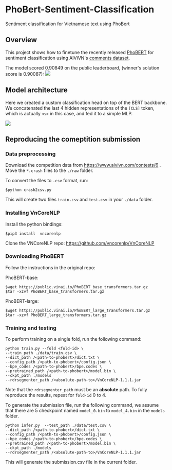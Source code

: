 # PhoBert-Sentiment-Classification
Sentiment classification for Vietnamese text using PhoBert

## Overview

This project shows how to finetune the recently released [PhoBERT](https://github.com/VinAIResearch/PhoBERT) for sentiment classification using AIViVN's [comments dataset](https://www.aivivn.com/contests/6).

The model scored 0.90849 on the public leaderboard, (winner's solution score is 0.90087):
![](https://i.imgur.com/o123cJd.png)

## Model architecture
Here we created a custom classification head on top of the BERT backbone. We concatenated the last 4 hidden representations of the ```[CLS]``` token, which is actually ```<s>``` in this case, and fed it to a simple MLP.

![](https://i.imgur.com/1bYD5dq.png)

## Reproducing the comeptition submission 

### Data preprocessing

Download the competition data from https://www.aivivn.com/contests/6 . Move the ```*.crash``` files to the ```./raw``` folder.

To convert the files to ```.csv``` format, run:

```$python crash2csv.py```

This will create two files ```train.csv``` and ```test.csv``` in your ```./data``` folder.

### Installing VnCoreNLP

Install the python bindings:

```$pip3 install  vncorenlp```

Clone the VNCoreNLP repo: https://github.com/vncorenlp/VnCoreNLP

### Downloading PhoBERT 

Follow the instructions in the original repo:

PhoBERT-base:

```
$wget https://public.vinai.io/PhoBERT_base_transformers.tar.gz
$tar -xzvf PhoBERT_base_transformers.tar.gz
```

PhoBERT-large:

```
$wget https://public.vinai.io/PhoBERT_large_transformers.tar.gz
$tar -xzvf PhoBERT_large_transformers.tar.gz
```

### Training and testing

To perform training on a single fold, run the following command:

```
python train.py --fold <fold-id> \
--train_path ./data/train.csv \
--dict_path /<path-to-phobert>/dict.txt \
--config_path /<path-to-phobert>/config.json \
--bpe_codes /<path-to-phobert>/bpe.codes \
--pretrained_path /<path-to-phobert>/model.bin \
--ckpt_path ./models
--rdrsegmenter_path /<absolute-path-to>/VnCoreNLP-1.1.1.jar 

```
Note that the ```rdrsegmenter_path``` must be an **absolute** path. To fully reproduce the results, repeat for ```fold-id``` 0 to 4.

To generate the submission file, run the following command, we assume that there are 5 checkpoint named ```model_0.bin``` to ```model_4.bin``` in the ```models``` folder.

```
python infer.py  --test_path ./data/test.csv \
--dict_path /<path-to-phobert>/dict.txt \
--config_path /<path-to-phobert>/config.json \
--bpe_codes /<path-to-phobert>/bpe.codes \
--pretrained_path /<path-to-phobert>/model.bin \
--ckpt_path ./models
--rdrsegmenter_path /<absolute-path-to>/VnCoreNLP-1.1.1.jar 

```

This will generate the submission.csv file in the current folder.

